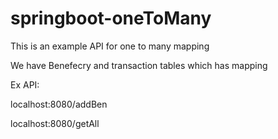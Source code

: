 # springboot-oneToMany

This is an example API for one to many mapping 

We have Benefecry and transaction tables which has mapping 

Ex API:

localhost:8080/addBen

localhost:8080/getAll
